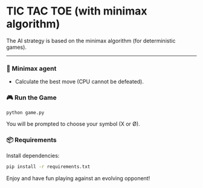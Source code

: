 # TIC TAC TOE (with minimax algorithm)

The AI strategy is based on the minimax algorithm (for deterministic games).

---

### 🧠 Minimax agent
- Calculate the best move (CPU cannot be defeated).

### 🎮 Run the Game
```bash
python game.py
```
You will be prompted to choose your symbol (X or Ø).

### 📦 Requirements

Install dependencies:
```BASH
pip install -r requirements.txt
```

Enjoy and have fun playing against an evolving opponent!


